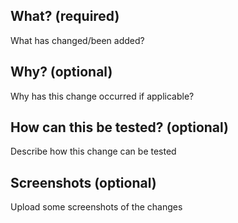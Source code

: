 ## What? (required)

What has changed/been added?

## Why? (optional)

Why has this change occurred if applicable?

## How can this be tested? (optional)

Describe how this change can be tested

## Screenshots (optional)

Upload some screenshots of the changes
